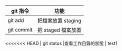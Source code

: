 ###

| git 指令       | 功能              |
| ------------- |:----------------:|
| git add       | 把檔案放置 staging |
| git commit    | 把 staged 檔案放置 |
<<<<<<< HEAD
| git status    |查看工作目錄的狀態 |
test1
